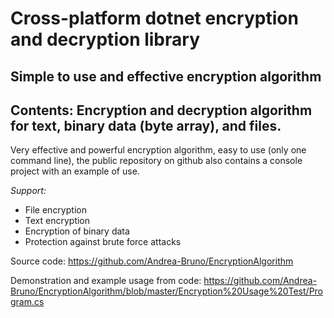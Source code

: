 # Cross-platform dotnet encryption and decryption library

## Simple to use and effective encryption algorithm

## Contents: Encryption and decryption algorithm for text, binary data (byte array), and files.

Very effective and powerful encryption algorithm, easy to use (only one command line), the public repository on github also contains a console project with an example of use.

*Support:*

- File encryption
- Text encryption
- Encryption of binary data
- Protection against brute force attacks

Source code:
https://github.com/Andrea-Bruno/EncryptionAlgorithm

Demonstration and example usage from code:
https://github.com/Andrea-Bruno/EncryptionAlgorithm/blob/master/Encryption%20Usage%20Test/Program.cs
